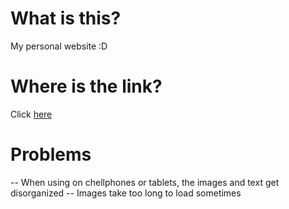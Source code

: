 # What is this?

My personal website :D

# Where is the link?

Click [here](https://ulisses-personal-site.netlify.app)

# Problems

-- When using on chellphones or tablets, the images and text get disorganized
-- Images take too long to load sometimes
